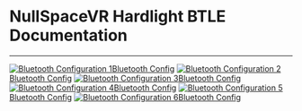 # NullSpaceVR Hardlight BTLE Documentation

-------------------------------------------------------------------------------------------

[![Bluetooth Configuration 1](https://raw.githubusercontent.com/mkIII-firmware/BTLE_09_26_2017/documentation/Screenshot_1.jpg?raw=true)Bluetooth Config](https://github.com/NullSpaceVR/mkIII-firmware/blob/master/BTLE_09_26_2017/documentation)
[![Bluetooth Configuration 2](https://raw.githubusercontent.com/mkIII-firmware/BTLE_09_26_2017/documentation/Screenshot_2.jpg?raw=true)Bluetooth Config](https://github.com/NullSpaceVR/mkIII-firmware/blob/master/BTLE_09_26_2017/documentation)
[![Bluetooth Configuration 3](https://raw.githubusercontent.com/mkIII-firmware/BTLE_09_26_2017/documentation/Screenshot_3.jpg?raw=true)Bluetooth Config](https://github.com/NullSpaceVR/mkIII-firmware/blob/master/BTLE_09_26_2017/documentation)
[![Bluetooth Configuration 4](https://raw.githubusercontent.com/mkIII-firmware/BTLE_09_26_2017/documentation/Screenshot_4.jpg?raw=true)Bluetooth Config](https://github.com/NullSpaceVR/mkIII-firmware/blob/master/BTLE_09_26_2017/documentation)
[![Bluetooth Configuration 5](https://raw.githubusercontent.com/mkIII-firmware/BTLE_09_26_2017/documentation/Screenshot_5.jpg?raw=true)Bluetooth Config](https://github.com/NullSpaceVR/mkIII-firmware/blob/master/BTLE_09_26_2017/documentation)
[![Bluetooth Configuration 6](https://raw.githubusercontent.com/mkIII-firmware/BTLE_09_26_2017/documentation/Screenshot_6.jpg?raw=true)Bluetooth Config](https://github.com/NullSpaceVR/mkIII-firmware/blob/master/BTLE_09_26_2017/documentation)

